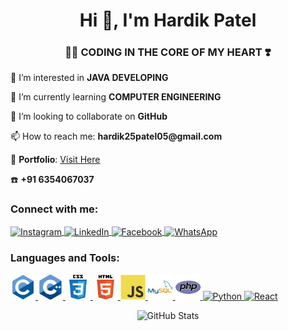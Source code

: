 <!-- Title and Introduction -->
<h1 align="center">Hi 👋, I'm Hardik Patel</h1>
<h3 align="center">✌🏻 CODING IN THE CORE OF MY HEART ❣️</h3>

<!-- Personal Details -->
<p>👀 I’m interested in <strong>JAVA DEVELOPING</strong></p>
<p>🌱 I’m currently learning <strong>COMPUTER ENGINEERING</strong></p>
<p>💞️ I’m looking to collaborate on <strong>GitHub</strong></p>
<p>📫 How to reach me: <strong>hardik25patel05@gmail.com</strong></p>

<!-- Website and Contact Information -->
<p>🔗 <strong>Portfolio</strong>: <a href="https://developer-hardik.pages.dev/" target="_blank">Visit Here</a></p>
<p>☎️ <strong>+91 6354067037</strong></p>

<!-- Social Media Links -->
<h3 align="left">Connect with me:</h3>
<p align="left">
    <!-- Instagram -->
    <a href="https://instagram.com/hardik_2510__" target="_blank">
        <img align="center" src="https://img.icons8.com/fluency/48/instagram-new.png" alt="Instagram" width="48" />
    </a>
    <!-- LinkedIn -->
    <a href="https://www.linkedin.com/in/hardik-patel-0b3116287/" target="_blank">
        <img align="center" src="https://img.icons8.com/color/48/linkedin.png" alt="LinkedIn" width="48" />
    </a>
    <!-- Facebook -->
    <a href="https://www.facebook.com/profile.php?id=100089838506031" target="_blank">
        <img align="center" src="https://img.icons8.com/ios-filled/50/228BE6/facebook-circled--v1.png" alt="Facebook" width="48" />
    </a>
    <!-- WhatsApp -->
    <a href="https://api.whatsapp.com/send?phone=916354067037&text=Hi%20%2C%20I%20am%20%22Your%20Name%22" target="_blank">
        <img align="center" src="https://img.icons8.com/color/48/whatsapp--v1.png" alt="WhatsApp" width="48" />
    </a>
</p>

<!-- Programming Languages and Tools -->
<h3 align="left">Languages and Tools:</h3>
<p align="left">
    <!-- C Language -->
    <a href="https://www.cprogramming.com/" target="_blank" rel="noreferrer">
        <img src="https://raw.githubusercontent.com/devicons/devicon/master/icons/c/c-original.svg" alt="C" width="40" height="40" />
    </a>
    <!-- C++ Language -->
    <a href="https://www.w3schools.com/cpp/" target="_blank" rel="noreferrer">
        <img src="https://raw.githubusercontent.com/devicons/devicon/master/icons/cplusplus/cplusplus-original.svg" alt="C++" width="40" height="40" />
    </a>
    <!-- CSS3 -->
    <a href="https://www.w3schools.com/css/" target="_blank" rel="noreferrer">
        <img src="https://raw.githubusercontent.com/devicons/devicon/master/icons/css3/css3-original-wordmark.svg" alt="CSS3" width="40" height="40" />
    </a>
    <!-- HTML5 -->
    <a href="https://www.w3.org/html/" target="_blank" rel="noreferrer">
        <img src="https://raw.githubusercontent.com/devicons/devicon/master/icons/html5/html5-original-wordmark.svg" alt="HTML5" width="40" height="40" />
    </a>
    <!-- JavaScript -->
    <a href="https://developer.mozilla.org/en-US/docs/Web/JavaScript" target="_blank" rel="noreferrer">
        <img src="https://raw.githubusercontent.com/devicons/devicon/master/icons/javascript/javascript-original.svg" alt="JavaScript" width="40" height="40" />
    </a>
    <!-- MySQL -->
    <a href="https://www.mysql.com/" target="_blank" rel="noreferrer">
        <img src="https://raw.githubusercontent.com/devicons/devicon/master/icons/mysql/mysql-original-wordmark.svg" alt="MySQL" width="40" height="40" />
    </a>
    <!-- PHP -->
    <a href="https://www.php.net" target="_blank" rel="noreferrer">
        <img src="https://raw.githubusercontent.com/devicons/devicon/master/icons/php/php-original.svg" alt="PHP" width="40" height="40" />
    </a>
    <!-- Python -->
    <a href="https://www.python.org/" target="_blank" rel="noreferrer">
        <img src="https://cdn.iconscout.com/icon/free/png-256/free-python-logo-icon-download-in-svg-png-gif-file-formats--technology-social-media-vol-5-pack-logos-icons-3030224.png?f=webp&w=256" alt="Python" width="40" height="40" />
    </a>
    <!-- React.js -->
    <a href="https://react.dev/" target="_blank" rel="noreferrer">
        <img src="https://cdn.iconscout.com/icon/free/png-256/free-react-logo-icon-download-in-svg-png-gif-file-formats--wordmark-programming-langugae-freebies-pack-logos-icons-1175110.png?f=webp&w=256" alt="React" width="40" height="40" />
    </a>
</p>

<!-- GitHub Stats -->
<p align="center">
    <img src="https://github-readme-stats.vercel.app/api/top-langs?username=hardik-2510&show_icons=true&locale=en&layout=compact" alt="GitHub Stats" />
</p>
